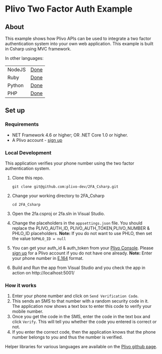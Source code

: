 Plivo Two Factor Auth Example
=======================================

## About

This example shows how Plivo APIs can be used to integrate a two factor authentication system into your own web application. This example is built in Csharp using MVC framework.

In other languages:
<table>
   <tr>
      <td>NodeJS</td>
      <td><a href="https://github.com/plivo-dev/2FA_ExpressApp">Done</a></td>
   </tr>
   <tr>
      <td>Ruby</td>
      <td><a href="https://github.com/plivo-dev/2FA_SinatraApp">Done</a></td>
   </tr>
   <tr>
      <td>Python</td>
      <td><a href="https://github.com/plivo-dev/2FA_FlaskApp">Done</a></td>
   </tr>
   <tr>
      <td>PHP</td>
      <td><a href="https://github.com/plivo-dev/2FA_PHP">Done</a></td>
   </tr>
</table>

## Set up

### Requirements

- NET Framework 4.6 or higher; OR .NET Core 1.0 or higher.
- A Plivo account - [sign up](https://console.plivo.com/accounts/register/)

### Local Development

This application verifies your phone number using the two factor authentication system.

1. Clone this repo.
    ```shell
    git clone git@github.com:plivo-dev/2FA_Csharp.git    
    ```
2. Change your working directory to 2FA_Csharp
    ```shell
    cd 2FA_Csharp
    ```
3. Open the 2fa.csproj or 2fa.sln in Visual Studio. 

4. Change the placeholders in the `appsettings.json` file. You should replace the PLIVO_AUTH_ID, PLIVO_AUTH_TOKEN,PLIVO_NUMBER & PHLO_ID placeholders.
   **Note:** If you do not want to use PHLO, then set the value to`PHLO_ID = null`

5. You can get your auth_id & auth_token from your [Plivo Console](http://console.plivo.com/). Please [sign up](https://console.plivo.com/accounts/register/) for a Plivo account if you do not have one already. 
   **Note:** Enter your phone number in [E.164](http://en.wikipedia.org/wiki/E.164) format. 

6. Build and Run the app from Visual Studio and you check the app in action on http://localhost:5001/

### How it works
1. Enter your phone number and click on `Send Verification Code`. 
2. This sends an SMS to that number with a random security code in it. The application now shows a text box to enter this code to verify your mobile number. 
3. Once you get the code in the SMS, enter the code in the text box and click `Verify`. This will tell you whether the code you entered is correct or not. 
4. If you enter the correct code, then the application knows that the phone number belongs to you and thus the number is verified.

Helper libraries for various languages are available on the [Plivo github page](http://github.com/plivo).
